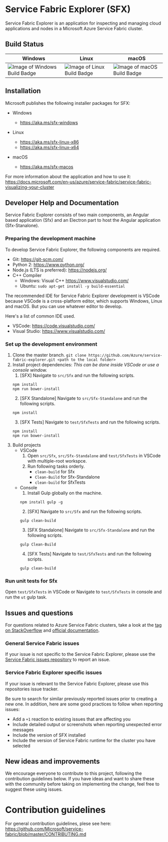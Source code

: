 # Service Fabric Explorer (SFX)

Service Fabric Explorer is an application for inspecting and managing cloud applications and nodes in a Microsoft Azure Service Fabric cluster.

## Build Status
Windows | Linux | macOS
------------ | ------------- | -------------
![Image of Windows Build Badge](https://msazure.visualstudio.com/_apis/public/build/definitions/b32aa71e-8ed2-41b2-9d77-5bc261222004/17273/badge) | ![Image of Linux Build Badge](https://msazure.visualstudio.com/_apis/public/build/definitions/b32aa71e-8ed2-41b2-9d77-5bc261222004/17274/badge) | ![Image of macOS Build Badge](https://msazure.visualstudio.com/_apis/public/build/definitions/b32aa71e-8ed2-41b2-9d77-5bc261222004/18832/badge) 

## Installation

Microsoft publishes the following installer packages for SFX:

- Windows
  - https://aka.ms/sfx-windows

- Linux
  - https://aka.ms/sfx-linux-x86
  - https://aka.ms/sfx-linux-x64

- macOS
  - https://aka.ms/sfx-macos

For more information about the application and how to use it: https://docs.microsoft.com/en-us/azure/service-fabric/service-fabric-visualizing-your-cluster

## Developer Help and Documentation

Service Fabric Explorer consists of two main components, an Angular based application (Sfx) and an Electron part to host the Angular application (Sfx-Stanalone).

### Preparing the development machine

To develop Service Fabric Explorer, the following components are required.

* Git: https://git-scm.com/
* Python 2: https://www.python.org/
* Node.js (LTS is preferred): https://nodejs.org/
* C++ Compiler
   * Windows: Visual C++ https://www.visualstudio.com/
   * Ubuntu: `sudo apt-get install -y build-essential`

The recommended IDE for Service Fabric Explorer development is VSCode because VSCode is a cross-platform editor, which supports Windows, Linux and macOS. But you can use whatever editor to develop. 

Here's a list of common IDE used.
* VSCode: https://code.visualstudio.com/ 
* Visual Studio: https://www.visualstudio.com/

### Set up the development environment

1. Clone the master branch.
`git clone https://github.com/Azure/service-fabric-explorer.git <path to the local folder>`
2. Install project dependencies: *This can be done inside VSCode or use a console window.*
   1. [SFX] Navigate to `src/Sfx` and run the following scripts.
   ```Shell
   npm install
   npm run bower-install
   ```
   2. [SFX Standalone] Navigate to `src/Sfx-Standalone` and run the following scripts.
   ```Shell
   npm install
   ```
   3. [SFX Tests] Navigate to `test/SfxTests` and run the following scripts.
   ```Shell
   npm install
   npm run bower-install
   ```
3. Build projects
   * VSCode
      1. Open `src/Sfx`, `src/Sfx-Standalone` and `test/SfxTests` in VSCode with multiple-root workspce.
      2. Run following tasks orderly.
         * `clean-build` for Sfx
         * `Clean-Build` for Sfx-Standalone
         * `clean-build` for SfxTests
   * Console
      1. Install Gulp globally on the machine.
      ```Shell
      npm install gulp -g
      ```
      2. [SFX] Navigate to `src/Sfx` and run the following scripts.
      ```Shell
      gulp clean-build
      ```
      3. [SFX Standalone] Navigate to `src/Sfx-Standalone` and run the following scripts.
      ```Shell
      gulp Clean-Build
      ```
      4. [SFX Tests] Navigate to `test/SfxTests` and run the following scripts.
      ```Shell
      gulp clean-build
      ```

### Run unit tests for Sfx

Open `test/SfxTests` in VSCode or Navigate to `test/SfxTests` in console and run the `ut` gulp task.

## Issues and questions

For questions related to Azure Service Fabric clusters, take a look at the [tag on StackOverflow](https://stackoverflow.com/questions/tagged/azure-service-fabric)
and [official documentation](https://docs.microsoft.com/en-us/azure/service-fabric/).

### General Service Fabric issues

If your issue is not specific to the Service Fabric Explorer, please use the [Service Fabric issues repository](https://github.com/Azure/service-fabric-issues/issues) to report an issue.

### Service Fabric Explorer specific issues

If your issue is relevant to the Service Fabric Explorer, please use this repositories issue tracker.

Be sure to search for similar previously reported issues prior to creating a new one.
In addition, here are some good practices to follow when reporting issues:

- Add a `+1` reaction to existing issues that are affecting you
- Include detailed output or screenshots when reporting unexpected error messages
- Include the version of SFX installed
- Include the version of Service Fabric runtime for the cluster you have selected

## New ideas and improvements

We encourage everyone to contribute to this project, following the contribution guidelines below. If you have ideas and want to share these with the community before taking on implementing the change, feel free to suggest these using issues.

# Contribution guidelines

For general contribution guidelines, plese see here: https://github.com/Microsoft/service-fabric/blob/master/CONTRIBUTING.md
